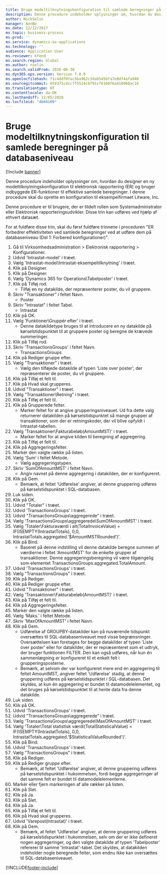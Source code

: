 ```yaml
---
title: Bruge modeltilknytningskonfiguration til samlede beregninger på databaseniveau
description: Denne procedure indeholder oplysninger om, hvordan du designer en ny modeltilknytningskonfiguration til elektronisk rapportering (ER) og bruger indbyggede ER-funktioner til effektive samlede beregninger.
author: NickSelin
manager: AnnBe
ms.date: 12/12/2017
ms.topic: business-process
ms.prod: ''
ms.service: dynamics-ax-applications
ms.technology: ''
audience: Application User
ms.reviewer: kfend
ms.search.region: Global
ms.author: nselin
ms.search.validFrom: 2016-06-30
ms.dyn365.ops.version: Version 7.0.0
ms.openlocfilehash: f1c4ddf0fac5ba962c3dab545bfa7e0df4afa948
ms.sourcegitcommit: 659375c4cc7f5524cbf91cf6160f6a410960ac16
ms.translationtype: HT
ms.contentlocale: da-DK
ms.lasthandoff: 12/05/2020
ms.locfileid: "4684109"
---
```

# <a name="use-model-mapping-configurations-for-aggregate-calculations-at-the-database-level"></a>Bruge modeltilknytningskonfiguration til samlede beregninger på databaseniveau

[!include [banner](../../includes/banner.md)]

Denne procedure indeholder oplysninger om, hvordan du designer en ny modeltilknytningskonfiguration til elektronisk rapportering (ER) og bruger indbyggede ER-funktioner til effektive samlede beregninger. I denne procedure skal du oprette en konfiguration til eksempelfirmaet Litware, Inc. 

Denne procedure er til brugere, der er tildelt rollen som Systemadministrator eller Elektronisk rapporteringsudvikler. Disse trin kan udføres ved hjælp af ethvert datasæt.

 For at fuldføre disse trin, skal du først fuldføre trinnene i proceduren "ER forbedrer effektiviteten ved samlede beregninger ved at udføre dem på databaseniveau (Del 1: Forbered konfigurationer)".

1. Gå til Virksomhedsadministration > Elektronisk rapportering > Konfigurationer.
2. Udvid 'Intrastat-model' i træet.
3. Vælg 'Intrastat-model\Intrastat-eksempeltilknytning' i træet.
4. Klik på Designer.
5. Klik på Designer.
6. Vælg 'Dynamics 365 for Operations\Tabelposter' i træet.
7. Klik på Tilføj rod.
    * Tilføj en ny datakilde, der repræsenterer poster, du vil gruppere.  
8. Skriv "Transaktioner" i feltet Navn.
    * Poster  
9. Skriv "Intrastat" i feltet Tabel.
    * Intrastat  
10. Klik på OK.
11. Vælg 'Funktioner\Gruppér efter' i træet.
    * Denne datakildetype bruges til at introducere en ny datakilde på kørselstidspunktet til at gruppere poster og beregne de krævede summeringer.  
12. Klik på Tilføj rod.
13. Skriv 'TransactionsGroups' i feltet Navn.
    * TransactionsGroups  
14. Klik på Rediger gruppe efter.
15. Vælg "Transaktioner" i træet.
    * Vælg den tilføjede datakilde af typen 'Liste over poster', der repræsenterer de poster, du vil gruppere.  
16. Klik på Tilføj et felt til.
17. Klik på Hvad skal grupperes.
18. Udvid "Transaktioner" i træet.
19. Vælg "Transaktioner\Retning" i træet.
20. Klik på Tilføj et felt til.
21. Klik på Grupperede felter.
    * Marker feltet for at angive grupperingsniveauet. Ud fra dette valg returnerer datakilden på kørselstidspunktet så mange grupper af transaktioner, som der er retningskoder, der vil blive opfyldt i Intrastat-tabellen.  
22. Vælg 'Transaktioner\Fakturabeløb(AmountMST)' i træet.
    * Marker feltet for at angive kilden til beregning af aggregering.  
23. Klik på Tilføj et felt til.
24. Klik på Aggregeringsfelter.
25. Markér den valgte række på listen.
26. Vælg 'Sum' i feltet Metode.
    * Vælg aggregeringstypen.  
27. Skriv 'SumOfAmountMST' i feltet Navn.
    * Angiv navnet på denne aggregering i datakilden, der er konfigureret.  
28. Klik på Gem.
    * Bemærk, at feltet 'Udførelse' angiver, at denne gruppering udføres på kørselstidspunktet i SQL-databasen.  
29. Luk siden.
30. Klik på OK.
31. Udvid "Totaler" i træet.
32. Udvid 'TransactionsGroups' i træet.
33. Udvid "TransactionsGroups\aggregerede" i træet.
34. Vælg 'TransactionsGroups\aggregerede\SumOfAmountMST' i træet.
35. Vælg 'Totaler\Fakturaværdi i alt(TotalInvoiceValue) = IF(ISEMPTY(IntrastatTotals), 0,0, IntrastatTotals.aggregated.'$AmountMSTRounded')'.
36. Klik på Bind.
    * Baseret på denne indstilling vil denne datakilde beregne summen af værdierne i feltet 'AmountMST' for de enkelte grupper af transaktioner. Denne aggregeringsberegning vil være tilgængelig som elementet TransactionsGroups.aggregated.TotalAmount.  
37. Udvid 'TransactionsGroups' i træet.
38. Vælg "TransactionsGroups" i træet.
39. Klik på Rediger.
40. Klik på Rediger gruppe efter.
41. Udvid "Transaktioner" i træet.
42. Vælg 'Transaktioner\Fakturabeløb(AmountMST)' i træet.
43. Klik på Tilføj et felt til.
44. Klik på Aggregeringsfelter.
45. Markér den valgte række på listen.
46. Vælg 'Maks.' i feltet Metode.
47. Skriv 'MaxOfAmountMST' i feltet Navn.
48. Klik på Gem.
    * Udførelse af GROUPBY-datakilder kan på nuværende tidspunkt oversættes til SQL-databaseniveauet med visse begrænsninger. Oversættelsen kan foretages for begge datakilder af typen 'Liste over poster' eller for datakilder, der er repræsenteret som et udtryk, der bruger funktionen FILTER. Den kan også udføres, når kun én sammenlægning er konfigureret til et enkelt felt i grupperingsposterne.  
    * Bemærk, at selvom der var konfigureret mere end én aggregering til feltet AmountMST, angiver feltet 'Udførelse' stadig, at denne gruppering udføres på kørselstidspunktet i SQL-databasen. Det skyldes, at kun én aggregering er bundet til datamodelelementet, og det bruges på kørselstidspunktet til at hente data fra denne datakilde.  
49. Luk siden.
50. Klik på OK.
51. Udvid 'TransactionsGroups' i træet.
52. Udvid "TransactionsGroups\aggregerede" i træet.
53. Vælg 'TransactionsGroups\aggregerede\MaxOfAmountMST' i træet.
54. Vælg 'Totaler\Total statistisk værdi(TotalStatisticalValue) = IF(ISEMPTY(IntrastatTotals), 0,0, IntrastatTotals.aggregated.'$StatisticalValueRounded')'.
55. Klik på Bind.
56. Udvid 'TransactionsGroups' i træet.
57. Vælg "TransactionsGroups" i træet.
58. Klik på Rediger.
59. Klik på Rediger gruppe efter.
    * Bemærk, at feltet 'Udførelse' angiver, at denne gruppering udføres på kørselstidspunktet i hukommelsen, fordi begge aggregeringer af det samme felt er bundet til datamodelelementerne.   
60. Markér eller fjern markeringen af alle rækker på listen.
61. Klik på Slet.
62. Klik på Ja.
63. Klik på Slet.
64. Klik på Ja.
65. Klik på Tilføj et felt til.
66. Klik på Hvad skal grupperes.
67. Udvid 'Varepost(Intrastat)' i træet.
68. Klik på Gem.
    * Bemærk, at feltet 'Udførelse' angiver, at denne gruppering udføres på kørselstidspunktet i hukommelsen, selv om der er ikke defineret nogen aggregeringer, og den valgte datakilde af typen 'Tabelposter' refererer til samme 'Intrastat'-tabel. Det skyldes, at datakilden indeholder nogle beregnede felter, som endnu ikke kan oversættes til SQL-databaseniveauet.  



[!INCLUDE[footer-include](../../../../includes/footer-banner.md)]